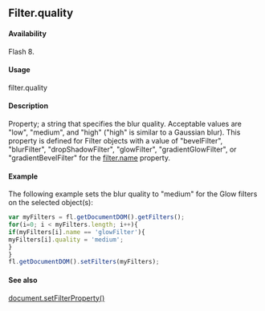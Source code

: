 ## Filter.quality

#### Availability

Flash 8.

#### Usage

filter.quality

#### Description

Property; a string that specifies the blur quality. Acceptable values are "low", "medium", and "high" ("high" is similar to a Gaussian blur). This property is defined for Filter objects with a value of "bevelFilter", "blurFilter", "dropShadowFilter", "glowFilter", "gradientGlowFilter", or "gradientBevelFilter" for the [filter.name](../Filter_object/filter13.md) property.

#### Example

The following example sets the blur quality to "medium" for the Glow filters on the selected object(s):

```javascript
var myFilters = fl.getDocumentDOM().getFilters();
for(i=0; i < myFilters.length; i++){
if(myFilters[i].name == 'glowFilter'){
myFilters[i].quality = 'medium';
}
}
fl.getDocumentDOM().setFilters(myFilters);

```

#### See also

[document.setFilterProperty()](../Document_object/docum520.md)
